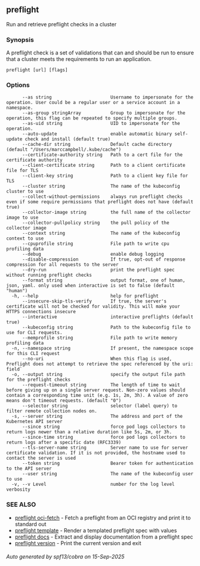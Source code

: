 ## preflight 

Run and retrieve preflight checks in a cluster

### Synopsis

A preflight check is a set of validations that can and should be run to ensure
that a cluster meets the requirements to run an application.

```
preflight [url] [flags]
```

### Options

```
      --as string                      Username to impersonate for the operation. User could be a regular user or a service account in a namespace.
      --as-group stringArray           Group to impersonate for the operation, this flag can be repeated to specify multiple groups.
      --as-uid string                  UID to impersonate for the operation.
      --auto-update                    enable automatic binary self-update check and install (default true)
      --cache-dir string               Default cache directory (default "/Users/marccampbell/.kube/cache")
      --certificate-authority string   Path to a cert file for the certificate authority
      --client-certificate string      Path to a client certificate file for TLS
      --client-key string              Path to a client key file for TLS
      --cluster string                 The name of the kubeconfig cluster to use
      --collect-without-permissions    always run preflight checks even if some require permissions that preflight does not have (default true)
      --collector-image string         the full name of the collector image to use
      --collector-pullpolicy string    the pull policy of the collector image
      --context string                 The name of the kubeconfig context to use
      --cpuprofile string              File path to write cpu profiling data
      --debug                          enable debug logging
      --disable-compression            If true, opt-out of response compression for all requests to the server
      --dry-run                        print the preflight spec without running preflight checks
      --format string                  output format, one of human, json, yaml. only used when interactive is set to false (default "human")
  -h, --help                           help for preflight
      --insecure-skip-tls-verify       If true, the server's certificate will not be checked for validity. This will make your HTTPS connections insecure
      --interactive                    interactive preflights (default true)
      --kubeconfig string              Path to the kubeconfig file to use for CLI requests.
      --memprofile string              File path to write memory profiling data
  -n, --namespace string               If present, the namespace scope for this CLI request
      --no-uri                         When this flag is used, Preflight does not attempt to retrieve the spec referenced by the uri: field`
  -o, --output string                  specify the output file path for the preflight checks
      --request-timeout string         The length of time to wait before giving up on a single server request. Non-zero values should contain a corresponding time unit (e.g. 1s, 2m, 3h). A value of zero means don't timeout requests. (default "0")
      --selector string                selector (label query) to filter remote collection nodes on.
  -s, --server string                  The address and port of the Kubernetes API server
      --since string                   force pod logs collectors to return logs newer than a relative duration like 5s, 2m, or 3h.
      --since-time string              force pod logs collectors to return logs after a specific date (RFC3339)
      --tls-server-name string         Server name to use for server certificate validation. If it is not provided, the hostname used to contact the server is used
      --token string                   Bearer token for authentication to the API server
      --user string                    The name of the kubeconfig user to use
  -v, --v Level                        number for the log level verbosity
```

### SEE ALSO

* [preflight oci-fetch](preflight_oci-fetch.md)   - Fetch a preflight from an OCI registry and print it to standard out
* [preflight template](preflight_template.md)     - Render a templated preflight spec with values
* [preflight docs](preflight_docs.md)             - Extract and display documentation from a preflight spec
* [preflight version](preflight_version.md)       - Print the current version and exit

###### Auto generated by spf13/cobra on 15-Sep-2025
